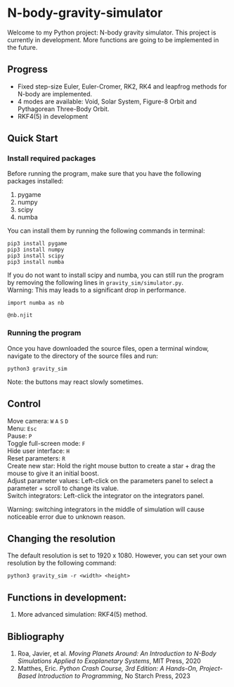 # N-body-gravity-simulator
Welcome to my Python project: N-body gravity simulator. This project is currently in development. More functions are going to be implemented in the future.

## Progress
* Fixed step-size Euler, Euler-Cromer, RK2, RK4 and leapfrog methods for N-body are implemented.
* 4 modes are available: Void, Solar System, Figure-8 Orbit and Pythagorean Three-Body Orbit.
* RKF4(5) in development

## Quick Start
### Install required packages
Before running the program, make sure that you have the following packages installed:
1. pygame 
2. numpy
3. scipy
4. numba

You can install them by running the following commands in terminal:
```
pip3 install pygame
pip3 install numpy
pip3 install scipy
pip3 install numba
```
If you do not want to install scipy and numba, you can still run the program by removing the following lines in `gravity_sim/simulator.py`.\
Warning: This may leads to a significant drop in performance.
```
import numba as nb
```
```
@nb.njit
```

### Running the program
Once you have downloaded the source files, open a terminal window, navigate to the directory of the source files and run:
```
python3 gravity_sim
```
Note: the buttons may react slowly sometimes.
## Control
Move camera: `W` `A` `S` `D`\
Menu: `Esc`\
Pause: `P`\
Toggle full-screen mode: `F`\
Hide user interface: `H`\
Reset parameters: `R`\
Create new star: 
Hold the right mouse button to create a star + drag the mouse to give it an initial boost.\
Adjust parameter values: Left-click on the parameters panel to select a parameter + scroll to change its value.\
Switch integrators: Left-click the integrator on the integrators panel.

Warning: switching integrators in the middle of simulation will cause noticeable error due to unknown reason.
## Changing the resolution
The default resolution is set to 1920 x 1080. However, you can set your own resolution by the following command:
```
python3 gravity_sim -r <width> <height>
```

## Functions in development:
1. More advanced simulation: RKF4(5) method.

## Bibliography
1. Roa, Javier, et al. *Moving Planets Around: An Introduction to N-Body Simulations Applied to Exoplanetary Systems*, MIT Press, 2020
2. Matthes, Eric. *Python Crash Course, 3rd Edition: A Hands-On, Project-Based Introduction to Programming*, No Starch Press, 2023